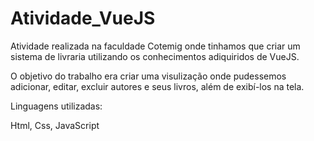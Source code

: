 # Atividade_VueJS
Atividade realizada na faculdade Cotemig onde tinhamos que criar um sistema de livraria utilizando os conhecimentos adiquiridos de VueJS.

O objetivo do trabalho era criar uma visulização onde pudessemos adicionar, editar, excluir autores e seus livros, além de exibí-los na tela.

Linguagens utilizadas:

Html, Css, JavaScript
